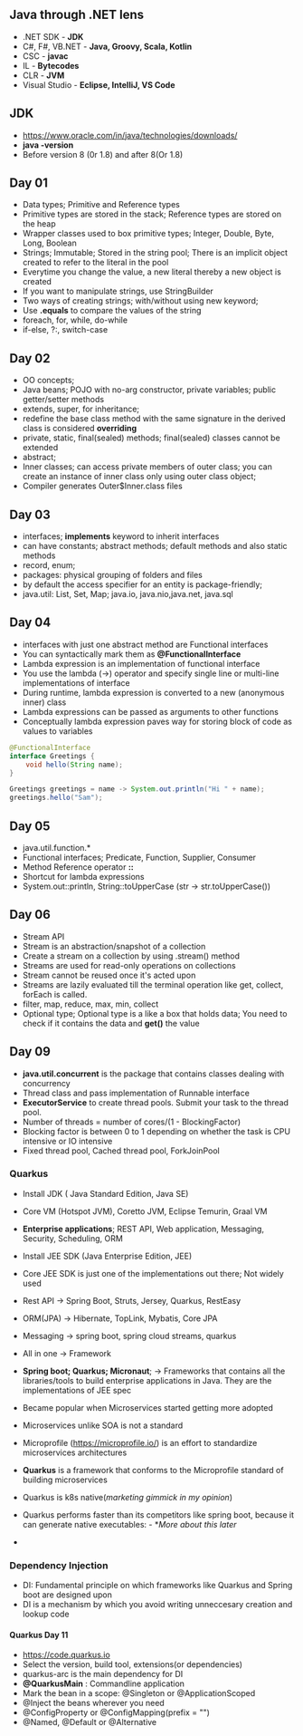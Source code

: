 ## Java through .NET lens

* .NET SDK - **JDK**
* C#, F#, VB.NET - **Java, Groovy, Scala, Kotlin**
* CSC - **javac**
* IL - **Bytecodes**
* CLR - **JVM**
* Visual Studio - **Eclipse, IntelliJ, VS Code**

## JDK

* https://www.oracle.com/in/java/technologies/downloads/
* **java -version**
* Before version 8 (0r 1.8) and after 8(Or 1.8)

## Day 01

* Data types; Primitive and Reference types
* Primitive types are stored in the stack; Reference types are stored on the heap
* Wrapper classes used to box primitive types; Integer, Double, Byte, Long, Boolean
* Strings; Immutable; Stored in the string pool; There is an implicit object created to refer to the literal in the pool
* Everytime you change the value, a new literal thereby a new object is created
* If you want to manipulate strings, use StringBuilder 
* Two ways of creating strings; with/without using new keyword;
* Use **.equals** to compare the values of the string
* foreach, for, while, do-while
* if-else, ?:, switch-case

## Day 02

* OO concepts; 
* Java beans; POJO with no-arg constructor, private variables; public getter/setter methods
* extends, super, for inheritance;
* redefine the base class method with the same signature in the derived class is considered **overriding**
* private, static, final(sealed) methods; final(sealed) classes cannot be extended
* abstract;
* Inner classes; can access private members of outer class; you can create an instance of inner class only using outer class object;
* Compiler generates Outer$Inner.class files

## Day 03

* interfaces; **implements** keyword to inherit interfaces
* can have constants; abstract methods; default methods and also static methods
* record, enum;
* packages: physical grouping of folders and files
* by default the access specifier for an entity is package-friendly;
* java.util: List, Set, Map; java.io, java.nio,java.net, java.sql

## Day 04

* interfaces with just one abstract method are Functional interfaces
* You can syntactically mark them as **@FunctionalInterface**
* Lambda expression is an implementation of functional interface
* You use the lambda (->) operator and specify single line or multi-line implementations of interface
* During runtime, lambda expression is converted to a new (anonymous inner) class 
* Lambda expressions can be passed as arguments to other functions
* Conceptually lambda expression paves way for storing block of code as values to variables

``` java
@FunctionalInterface
interface Greetings {
	void hello(String name);
}

Greetings greetings = name -> System.out.println("Hi " + name);
greetings.hello("Sam");
```

## Day 05

* java.util.function.*
* Functional interfaces; Predicate, Function, Supplier, Consumer
* Method Reference operator **::** 
* Shortcut for lambda expressions
* System.out::println, String::toUpperCase (str -> str.toUpperCase())


## Day 06

* Stream API
* Stream is an abstraction/snapshot of a collection
* Create a stream on a collection by using .stream() method
* Streams are used for read-only operations on collections
* Stream cannot be reused once it's acted upon
* Streams are lazily evaluated till the terminal operation like get, collect, forEach is called.
* filter, map, reduce, max, min, collect
* Optional type; Optional type is a like a box that holds data; You need to check if it contains the data and **get()** the value

## Day 09

* **java.util.concurrent** is the package that contains classes dealing with concurrency
* Thread class and pass implementation of Runnable interface
* **ExecutorService** to create thread pools. Submit your task to the thread pool.
* Number of threads = number of cores/(1 - BlockingFactor)
* Blocking factor is between 0 to 1 depending on whether the task is CPU intensive or IO intensive
* Fixed thread pool, Cached thread pool, ForkJoinPool


### Quarkus

* Install JDK ( Java Standard Edition, Java SE)
* Core VM (Hotspot JVM), Coretto JVM, Eclipse Temurin, Graal VM 
* **Enterprise applications**; REST API, Web application, Messaging, Security, Scheduling, ORM
* Install JEE SDK (Java Enterprise Edition, JEE)
* Core JEE SDK is just one of the implementations out there; Not widely used
* Rest API -> Spring Boot, Struts, Jersey, Quarkus, RestEasy
* ORM(JPA) -> Hibernate, TopLink, Mybatis, Core JPA
* Messaging -> spring boot, spring cloud streams, quarkus
* All in one -> Framework
* **Spring boot; Quarkus; Micronaut**; -> Frameworks that contains all the libraries/tools to build enterprise applications in Java. They are the implementations of JEE spec

* Became popular when Microservices started getting more adopted
* Microservices unlike SOA is not a standard
* Microprofile (https://microprofile.io/) is an effort to standardize microservices architectures
* **Quarkus** is a framework that conforms to the Microprofile standard of building microservices
* Quarkus is k8s native(*marketing gimmick in my opinion*)
* Quarkus performs faster than its competitors like spring boot, because it can generate native executables: - **More about this later*
*
### Dependency Injection

* DI: Fundamental principle on which frameworks like Quarkus and Spring boot are designed upon
* DI is a mechanism by which you avoid writing unneccesary creation and lookup code

#### Quarkus Day 11

* https://code.quarkus.io 
* Select the version, build tool, extensions(or dependencies)
* quarkus-arc is the main dependency for DI
* **@QuarkusMain** : Commandline application
* Mark the bean in a scope: @Singleton or @ApplicationScoped
* @Inject the beans wherever you need
* @ConfigProperty or @ConfigMapping(prefix = "")
* @Named, @Default or @Alternative



















 